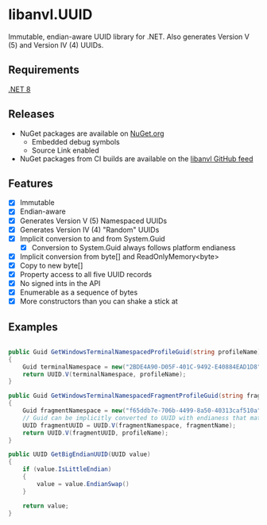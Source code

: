 # libanvl.UUID

Immutable, endian-aware UUID library for .NET. Also generates Version V (5) and Version IV (4) UUIDs.

## Requirements

[.NET 8](https://dotnet.microsoft.com/download/dotnet/8.0)

## Releases

* NuGet packages are available on [NuGet.org](https://www.nuget.org/packages/libanvl.uuid)
  * Embedded debug symbols
  * Source Link enabled
* NuGet packages from CI builds are available on the [libanvl GitHub feed](https://github.com/libanvl/uuid/packages/)

## Features

- [X] Immutable
- [X] Endian-aware
- [X] Generates Version V (5) Namespaced UUIDs
- [X] Generates Version IV (4) "Random" UUIDs
- [X] Implicit conversion to and from System.Guid
  - [X] Conversion to System.Guid always follows platform endianess
- [X] Implicit conversion from byte[] and ReadOnlyMemory&lt;byte&gt;
- [X] Copy to new byte[]
- [X] Property access to all five UUID records
- [X] No signed ints in the API
- [X] Enumerable as a sequence of bytes
- [X] More constructors than you can shake a stick at

## Examples

```csharp

public Guid GetWindowsTerminalNamespacedProfileGuid(string profileName)
{
    Guid terminalNamespace = new("2BDE4A90-D05F-401C-9492-E40884EAD1D8");
    return UUID.V(terminalNamespace, profileName);
}

public Guid GetWindowsTerminalNamespacedFragmentProfileGuid(string fragmentName, string profileName)
{
    Guid fragmentNamespace = new("f65ddb7e-706b-4499-8a50-40313caf510a");
    // Guid can be implicitly converted to UUID with endianess that matches the platform
    UUID fragmentUUID = UUID.V(fragmentNamespace, fragmentName);
    return UUID.V(fragmentUUID, profileName);
}

public UUID GetBigEndianUUID(UUID value)
{
    if (value.IsLittleEndian)
    {
        value = value.EndianSwap()
    }

    return value;
}
```
